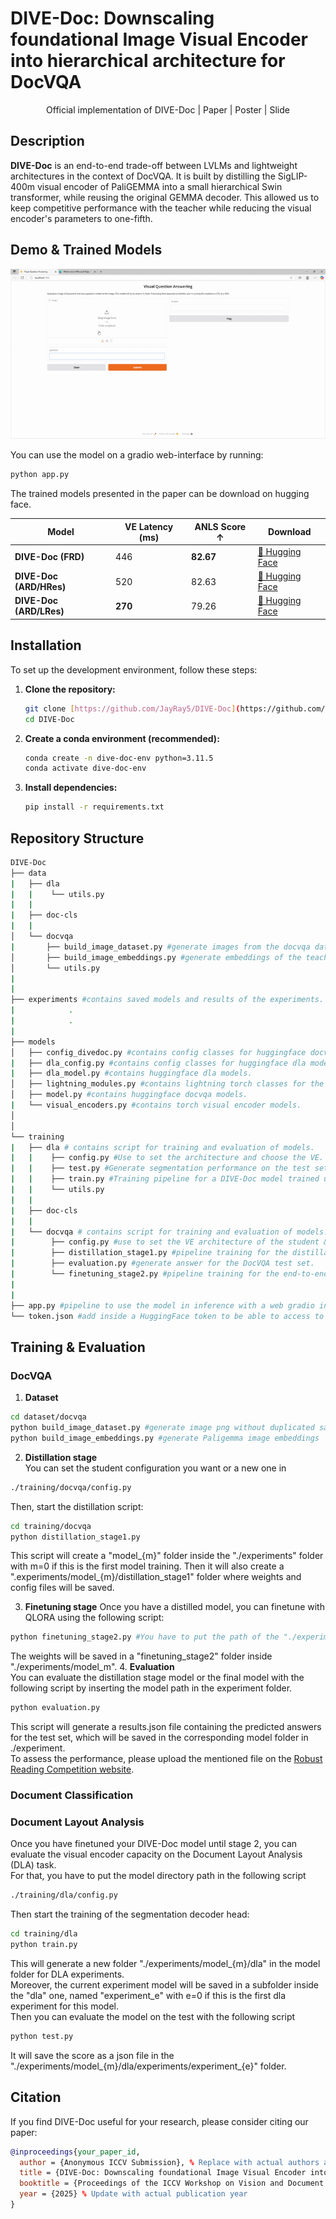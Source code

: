 # DIVE-Doc: Downscaling foundational Image Visual Encoder into hierarchical architecture for DocVQA 
<div align="center">Official implementation of DIVE-Doc | Paper | Poster | Slide </div>

## Description

**DIVE-Doc** is an end-to-end trade-off between LVLMs and lightweight architectures in the context of DocVQA. It is built by distilling the SigLIP-400m visual encoder of PaliGEMMA into a small hierarchical Swin transformer, while reusing the original GEMMA decoder. This allowed us to keep competitive performance with the teacher while reducing the visual encoder's parameters to one-fifth.

## Demo & Trained Models

![Alt text for video GIF](./demo_readme.gif)

You can use the model on a gradio web-interface by running:
```bash
python app.py
```
The trained models presented in the paper can be download on hugging face.

| Model                    | VE Latency (ms)| ANLS Score ↑ | Download |
|--------------------------|--------------|----------------|-----|
| **DIVE-Doc (FRD)**       | 446     | **82.67**  |   [🤗 Hugging Face](https://huggingface.co)  |
| **DIVE-Doc (ARD/HRes)**  | 520     | 82.63        |  [🤗 Hugging Face](https://huggingface.co)   |
| **DIVE-Doc (ARD/LRes)**  | **270**    | 79.26       |   [🤗 Hugging Face](https://huggingface.co)  |



## Installation

To set up the development environment, follow these steps:

1.  **Clone the repository:**
    ```bash
    git clone [https://github.com/JayRay5/DIVE-Doc](https://github.com/JayRay5/DIVE-Doc)
    cd DIVE-Doc
    ```
2.  **Create a conda environment (recommended):**
    ```bash
    conda create -n dive-doc-env python=3.11.5
    conda activate dive-doc-env
    ```
3.  **Install dependencies:**
    ```bash
    pip install -r requirements.txt
    ```
    
## Repository Structure
```bash
DIVE-Doc
├── data
|   ├── dla
|   |    └── utils.py
|   |
|   ├── doc-cls
|   |
│   └── docvqa
|       ├── build_image_dataset.py #generate images from the docvqa dataset without duplicated samples for the distillation stage.
│       ├── build_image_embeddings.py #generate embeddings of the teacher paligemma for the distillation stage.
│       └── utils.py             
|
|
├── experiments #contains saved models and results of the experiments.
|            .
|            .
|
├── models 
│   ├── config_divedoc.py #contains config classes for huggingface docvqa models.
|   ├── dla_config.py #contains config classes for huggingface dla models.
|   ├── dla_model.py #contains huggingface dla models.
│   ├── lightning_modules.py #contains lightning torch classes for the distillation stage.
│   ├── model.py #contains huggingface docvqa models.
|   └── visual_encoders.py #contains torch visual encoder models.
│   
│     
└── training
|   ├── dla # contains script for training and evaluation of models.
|   |    ├── config.py #Use to set the architecture and choose the VE.
|   |    ├── test.py #Generate segmentation performance on the test set for the chosen model.
|   |    ├── train.py #Training pipeline for a DIVE-Doc model trained until finetuning_stage2 or for Donut & PaliGEMMA VE.
|   |    └── utils.py 
|   |
|   ├── doc-cls
|   |
|   └── docvqa # contains script for training and evaluation of models.
|        ├── config.py #use to set the VE architecture of the student & hyperparameters for the distillation stage.
|        ├── distillation_stage1.py #pipeline training for the distillation stage.
|        ├── evaluation.py #generate answer for the DocVQA test set.
|        └── finetuning_stage2.py #pipeline training for the end-to-end finetuning stage.
|        
|
├── app.py #pipeline to use the model in inference with a web gradio interface.
└── token.json #add inside a HuggingFace token to be able to access to the teacher model from HuggingFace.
```
## Training & Evaluation

### DocVQA
1. **Dataset**
```bash
cd dataset/docvqa
python build_image_dataset.py #generate image png without duplicated samples
python build_image_embeddings.py #generate Paligemma image embeddings 
```
2. **Distillation stage** <br>
You can set the student configuration you want or a new one in
```bash
./training/docvqa/config.py
```
Then, start the distillation script: 
```bash
cd training/docvqa
python distillation_stage1.py 
```
This script will create a "model_{m}" folder inside the "./experiments" folder with m=0 if this is the first model training.
Then it will also create a ".experiments/model_{m}/distillation_stage1" folder where weights and config files will be saved.

3. **Finetuning stage**
Once you have a distilled model, you can finetune with QLORA using the following script:
```bash
python finetuning_stage2.py #You have to put the path of the "./experiments/model_m" folder created by the distillation pipeline in this script
```
The weights will be saved in a "finetuning_stage2" folder inside "./experiments/model_m".
4. **Evaluation** <br>
You can evaluate the distillation stage model or the final model with the following script by inserting the model path in the experiment folder.
```bash
python evaluation.py
```
This script will generate a results.json file containing the predicted answers for the test set, which will be saved in the corresponding model folder in ./experiment. <br>
To assess the performance, please upload the mentioned file on the [Robust Reading Competition website](https://rrc.cvc.uab.es/?ch=17&com=evaluation&task=1).
### Document Classification

### Document Layout Analysis 
Once you have finetuned your DIVE-Doc model until stage 2, you can evaluate the visual encoder capacity on the Document Layout Analysis (DLA) task.<br>
For that, you have to put the model directory path in the following script
```bash
./training/dla/config.py
```
Then start the training of the segmentation decoder head:
```bash
cd training/dla
python train.py
```
This will generate a new folder "./experiments/model_{m}/dla" in the model folder for DLA experiments. <br> 
Moreover, the current experiment model will be saved in a subfolder inside the "dla" one, named "experiment_e" with e=0 if this is the first dla experiment for this model.<br>
Then you can evaluate the model on the test with the following script
```bash
python test.py
```
It will save the score as a json file in the "./experiments/model_{m}/dla/experiments/experiment_{e}" folder.
## Citation
If you find DIVE-Doc useful for your research, please consider citing our paper:

```bibtex
@inproceedings{your_paper_id,
  author = {Anonymous ICCV Submission}, % Replace with actual authors after blind review
  title = {DIVE-Doc: Downscaling foundational Image Visual Encoder into hierarchical architecture for DocVQA},
  booktitle = {Proceedings of the ICCV Workshop on Vision and Document Intelligence}, % Update with actual workshop name if different
  year = {2025} % Update with actual publication year
}
